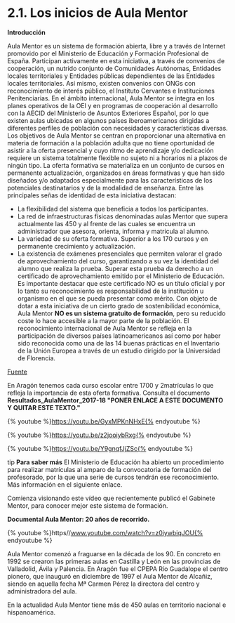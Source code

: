
# 2.1. Los inicios de Aula Mentor


**Introducción**

Aula Mentor es un sistema de formación abierta, libre y a través de Internet promovido por el Ministerio de Educación y Formación Profesional de España. Participan activamente en esta iniciativa, a través de convenios de cooperación, un nutrido conjunto de Comunidades Autónomas, Entidades locales territoriales y Entidades públicas dependientes de las Entidades locales territoriales. Así mismo, existen convenios con ONGs con reconocimiento de interés público, el Instituto Cervantes e Instituciones Penitenciarias. En el ámbito internacional, Aula Mentor se integra en los planes operativos de la OEI y en programas de cooperación al desarrollo con la AECID del Ministerio de Asuntos Exteriores Español, por lo que existen aulas ubicadas en algunos países iberoamericanos dirigidas a diferentes perfiles de población con necesidades y características diversas.
Los objetivos de Aula Mentor se centran en proporcionar una alternativa en materia de formación a la población adulta que no tiene oportunidad de asistir a la oferta presencial y cuyo ritmo de aprendizaje y/o dedicación requiere un sistema totalmente flexible no sujeto ni a horarios ni a plazos de ningún tipo.
La oferta formativa se materializa en un conjunto de cursos en permanente actualización, organizados en áreas formativas y que han sido diseñados y/o adaptados especialmente para las características de los potenciales destinatarios y de la modalidad de enseñanza.
Entre las principales señas de identidad de esta iniciativa destacan:
* La flexibilidad del sistema que beneficia a todos los participantes.
* La red de infraestructuras físicas denominadas aulas Mentor que supera actualmente las 450 y al frente de las cuales se encuentra un administrador que asesora, orienta, informa y matricula al alumno.
* La variedad de su oferta formativa. Superior a los 170 cursos y en permanente crecimiento y actualización.
* La existencia de exámenes presenciales que permiten valorar el grado de aprovechamiento del curso, garantizando a su vez la identidad del alumno que realiza la prueba. Superar esta prueba da derecho a un certificado de aprovechamiento emitido por el Ministerio de Educación. Es importante destacar que este certificado NO es un título oficial y por lo tanto su reconocimiento es responsabilidad de la institución u organismo en el que se pueda presentar como mérito.
Con objeto de dotar a esta iniciativa de un cierto grado de sostenibilidad económica, Aula Mentor **NO es un sistema gratuito de formación**, pero su reducido coste lo hace accesible a la mayor parte de la población.
El reconocimiento internacional de Aula Mentor se refleja en la participación de diversos países latinoamericanos así como por haber sido reconocida como una de las 14 buenas prácticas en el Inventario de la Unión Europea a través de un estudio dirigido por la Universidad de Florencia.

[Fuente](/www.aulamentor.es)

En Aragón tenemos cada curso escolar entre 1700 y 2matrículas lo que refleja la importancia de esta oferta formativa. Consulta el documento **Resultados_AulaMentor_2017-18 "PONER ENLACE A ESTE DOCUMENTO Y QUITAR ESTE TEXTO."**

{% youtube %}https://youtu.be/GyxMPKnNHxE{% endyoutube %}


{% youtube %}https://youtu.be/z2jooiybRxg{% endyoutube %}



{% youtube %}https://youtu.be/Y9gnqfJjZSc{% endyoutube %}




tip
**Para saber más**
El Ministerio de Educación ha abierto un procedimiento para realizar matrículas al amparo de la convocatoria de formación del profesorado, por la que una serie de cursos tendrán ese reconocimiento. Más información en el siguiente enlace.



Comienza visionando este vídeo que recientemente publicó el Gabinete Mentor, para conocer mejor este sistema de formación.

**Documental Aula Mentor: 20 años de recorrido.**

{% youtube %}https//www.youtube.com/watch?v=z0iywbiqJOU{% endyoutube %}


Aula Mentor comenzó a fraguarse en la década de los 90. En concreto en 1992  se crearon las primeras aulas en Castilla y León en las provincias de Valladolid, Ávila y Palencia.
En Aragón fue el CPEPA Río Guadalope el centro pionero, que inauguró en diciembre de 1997 el Aula Mentor de Alcañiz, siendo en aquella fecha Mª Carmen Pérez la directora del centro y administradora del aula.

En la actualidad Aula Mentor tiene más de 450 aulas en territorio nacional e hispanoamérica.



